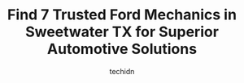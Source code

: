 ---
layout: ampstory
image: https://images.unsplash.com/photo-1626302592077-206bbcf450ae?ixlib=rb-4.0.3&ixid=MnwxMjA3fDB8MHxwaG90by1wYWdlfHx8fGVufDB8fHx8&auto=format&fit=crop&w=640&h=853&q=80
author: techidn
featured: false
description: Discover the 7 best Ford Mechanic in Sweetwater TX, USA and ensure your vehicle receives the highest quality of care. These trusted professionals are known for their skill, knowledge, and de
title: Find 7 Trusted Ford Mechanics in Sweetwater TX for Superior Automotive Solutions
cover:
   title: Find 7 Trusted Ford Mechanics in Sweetwater TX for Superior Automotive Solutions
   subtitle: Rickpate
   background: https://images.unsplash.com/photo-1626302592077-206bbcf450ae?ixlib=rb-4.0.3&ixid=MnwxMjA3fDB8MHxwaG90by1wYWdlfHx8fGVufDB8fHx8&auto=format&fit=crop&w=640&h=853&q=80

pages: 
 - layout: thirds
   top: <h1>#1 TA Truck Service</h1>
   bottom: "<p>These guys were great. Got pulled right in to bay 2, and right back on the road. Thanks again.</p>"
   background: https://www.knot35.com/toplist/wp-content/uploads/2023/06/best-ford-mechanic-1-in-sweetwater-tx-1685833235.jpeg
   backgroundblur: true
 - layout: thirds
   top: <h1>#2 Rosados Wrecker Service</h1>
   bottom: "<p>700 W Broadway St, Sweetwater, TX 79556, United States</p>"
   background: https://www.knot35.com/toplist/wp-content/uploads/2023/06/best-ford-mechanic-2-in-sweetwater-tx-1685833236.jpeg
   cta:
      link: https://www.knot35.com/toplist/find-7-trusted-ford-mechanics-in-sweetwater-tx-for-superior-automotive-solutions/
      text: Find 7 Trusted Ford Mechanics in Sweetwater TX for Superior Automotive Solutions
 - layout: thirds
   top: <h1>#3 Twisted Wrench</h1>
   bottom: "<p>609 Lamar St, Sweetwater, TX 79556, United States</p>"
   background: https://www.knot35.com/toplist/wp-content/uploads/2023/06/best-ford-mechanic-3-in-sweetwater-tx-1685833236.jpeg
   cta:
      link: https://www.knot35.com/toplist/find-7-trusted-ford-mechanics-in-sweetwater-tx-for-superior-automotive-solutions/
      text: Find 7 Trusted Ford Mechanics in Sweetwater TX for Superior Automotive Solutions
 - layout: thirds
   top: <h1>#4 Grave Enterprise</h1>
   bottom: "<p>813 W Broadway St, Sweetwater, TX 79556, United States</p>"
   background: https://images.unsplash.com/photo-1522441815192-d9f04eb0615c?ixlib=rb-4.0.3&ixid=MnwxMjA3fDB8MHxwaG90by1wYWdlfHx8fGVufDB8fHx8&auto=format&fit=crop&w=640&h=853&q=80
   cta:
      link: https://www.knot35.com/toplist/find-7-trusted-ford-mechanics-in-sweetwater-tx-for-superior-automotive-solutions/
      text: Find 7 Trusted Ford Mechanics in Sweetwater TX for Superior Automotive Solutions
 - layout: thirds
   top: <h1>#5 Hendersons Garage</h1>
   bottom: "<p>708 W Broadway St, Sweetwater, TX 79556, United States</p>"
   background: https://images.unsplash.com/photo-1531169509526-f8f1fdaa4a67?ixlib=rb-4.0.3&ixid=MnwxMjA3fDB8MHxwaG90by1wYWdlfHx8fGVufDB8fHx8&auto=format&fit=crop&w=640&h=853&q=80
   cta:
      link: https://www.knot35.com/toplist/find-7-trusted-ford-mechanics-in-sweetwater-tx-for-superior-automotive-solutions/
      text: Find 7 Trusted Ford Mechanics in Sweetwater TX for Superior Automotive Solutions
 - layout: thirds
   top: <h1>#6 Loves Truck Care</h1>
   bottom: "<p>9418 I-20, Sweetwater, TX 79556, United States</p>"
   background: https://images.unsplash.com/photo-1591393223703-56fe1347ac62?ixlib=rb-4.0.3&ixid=MnwxMjA3fDB8MHxwaG90by1wYWdlfHx8fGVufDB8fHx8&auto=format&fit=crop&w=640&h=853&q=80
   cta:
      link: https://www.knot35.com/toplist/find-7-trusted-ford-mechanics-in-sweetwater-tx-for-superior-automotive-solutions/
      text: Find 7 Trusted Ford Mechanics in Sweetwater TX for Superior Automotive Solutions
 - layout: thirds
   top: <h1>#7 Precision Auto and Tire</h1>
   bottom: "<p>207 W 3rd St, Sweetwater, TX 79556, United States</p>"
   background: https://images.unsplash.com/photo-1615749413727-825b59a857b5?ixlib=rb-4.0.3&ixid=MnwxMjA3fDB8MHxwaG90by1wYWdlfHx8fGVufDB8fHx8&auto=format&fit=crop&w=640&h=853&q=80
   cta:
      link: https://www.knot35.com/toplist/find-7-trusted-ford-mechanics-in-sweetwater-tx-for-superior-automotive-solutions/
      text: Find 7 Trusted Ford Mechanics in Sweetwater TX for Superior Automotive Solutions
 - layout: thirds
   middle: Continue reading...
   background: https://images.unsplash.com/photo-1557672172-298e090bd0f1?ixlib=rb-4.0.3&ixid=MnwxMjA3fDB8MHxwaG90by1wYWdlfHx8fGVufDB8fHx8&auto=format&fit=crop&w=640&h=853&q=80
   cta:
      link: https://www.knot35.com/toplist/find-7-trusted-ford-mechanics-in-sweetwater-tx-for-superior-automotive-solutions/
      text: Find 7 Trusted Ford Mechanics in Sweetwater TX for Superior Automotive Solutions
      
---